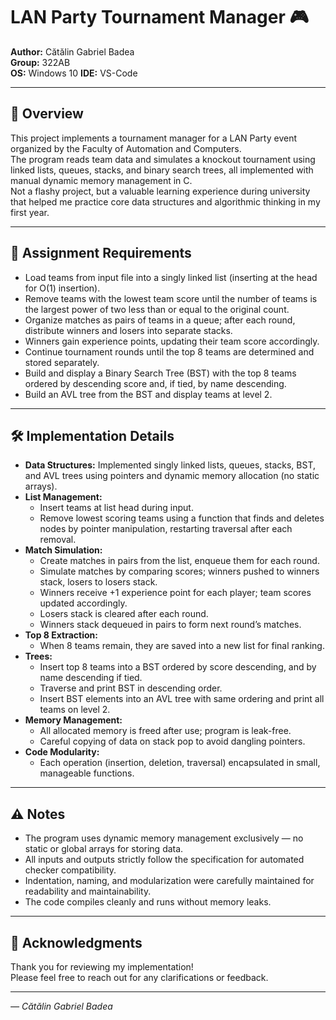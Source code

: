 # LAN Party Tournament Manager 🎮

**Author:** Cătălin Gabriel Badea  
**Group:** 322AB  
**OS:** Windows 10
**IDE:** VS-Code  

---

## 📌 Overview

This project implements a tournament manager for a LAN Party event organized by the Faculty of Automation and Computers.  
The program reads team data and simulates a knockout tournament using linked lists, queues, stacks, and binary search trees, all implemented with manual dynamic memory management in C.  
Not a flashy project, but a valuable learning experience during university that helped me practice core data structures and algorithmic thinking in my first year.

---

## 🎯 Assignment Requirements

- Load teams from input file into a singly linked list (inserting at the head for O(1) insertion).  
- Remove teams with the lowest team score until the number of teams is the largest power of two less than or equal to the original count.  
- Organize matches as pairs of teams in a queue; after each round, distribute winners and losers into separate stacks.  
- Winners gain experience points, updating their team score accordingly.  
- Continue tournament rounds until the top 8 teams are determined and stored separately.  
- Build and display a Binary Search Tree (BST) with the top 8 teams ordered by descending score and, if tied, by name descending.  
- Build an AVL tree from the BST and display teams at level 2.  

---

## 🛠️ Implementation Details

- **Data Structures:** Implemented singly linked lists, queues, stacks, BST, and AVL trees using pointers and dynamic memory allocation (no static arrays).  
- **List Management:**  
  - Insert teams at list head during input.  
  - Remove lowest scoring teams using a function that finds and deletes nodes by pointer manipulation, restarting traversal after each removal.  
- **Match Simulation:**  
  - Create matches in pairs from the list, enqueue them for each round.  
  - Simulate matches by comparing scores; winners pushed to winners stack, losers to losers stack.  
  - Winners receive +1 experience point for each player; team scores updated accordingly.  
  - Losers stack is cleared after each round.  
  - Winners stack dequeued in pairs to form next round’s matches.  
- **Top 8 Extraction:**  
  - When 8 teams remain, they are saved into a new list for final ranking.  
- **Trees:**  
  - Insert top 8 teams into a BST ordered by score descending, and by name descending if tied.  
  - Traverse and print BST in descending order.  
  - Insert BST elements into an AVL tree with same ordering and print all teams on level 2.  
- **Memory Management:**  
  - All allocated memory is freed after use; program is leak-free.  
  - Careful copying of data on stack pop to avoid dangling pointers.  
- **Code Modularity:**  
  - Each operation (insertion, deletion, traversal) encapsulated in small, manageable functions.  

---

## ⚠️ Notes

- The program uses dynamic memory management exclusively — no static or global arrays for storing data.
- All inputs and outputs strictly follow the specification for automated checker compatibility.  
- Indentation, naming, and modularization were carefully maintained for readability and maintainability.  
- The code compiles cleanly and runs without memory leaks.  

---

## 💬 Acknowledgments

Thank you for reviewing my implementation!  
Please feel free to reach out for any clarifications or feedback.

---

*— Cătălin Gabriel Badea*
